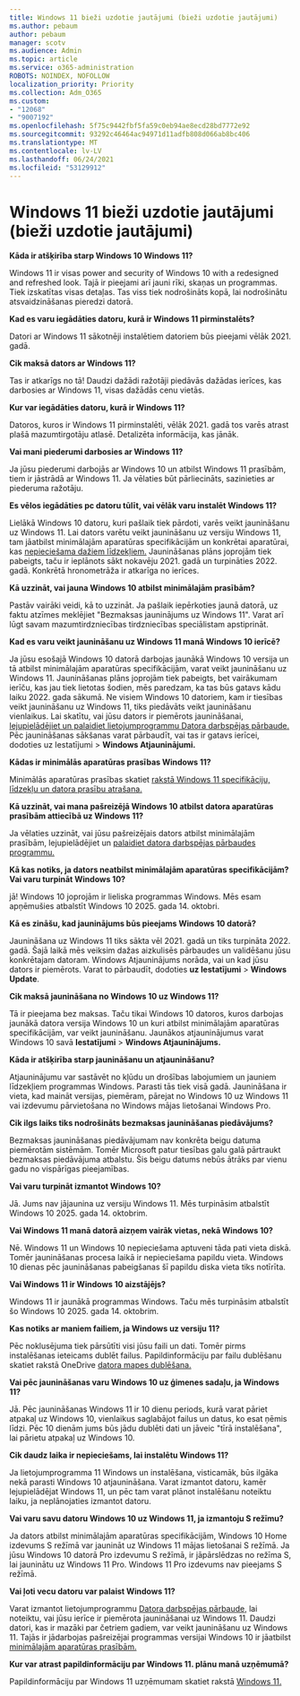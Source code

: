 ```yaml
---
title: Windows 11 bieži uzdotie jautājumi (bieži uzdotie jautājumi)
ms.author: pebaum
author: pebaum
manager: scotv
ms.audience: Admin
ms.topic: article
ms.service: o365-administration
ROBOTS: NOINDEX, NOFOLLOW
localization_priority: Priority
ms.collection: Adm_O365
ms.custom:
- "12068"
- "9007192"
ms.openlocfilehash: 5f75c9442fbf5fa59c0eb94ae8ecd28bd7772e92
ms.sourcegitcommit: 93292c46464ac94971d11adfb808d066ab8bc406
ms.translationtype: MT
ms.contentlocale: lv-LV
ms.lasthandoff: 06/24/2021
ms.locfileid: "53129912"
---
```

# <a name="windows-11-frequently-asked-questions-faq"></a>Windows 11 bieži uzdotie jautājumi (bieži uzdotie jautājumi)

**Kāda ir atšķirība starp Windows 10 Windows 11?**

Windows 11 ir visas power and security of Windows 10 with a redesigned and refreshed look. Tajā ir pieejami arī jauni rīki, skaņas un programmas. Tiek izskatītas visas detaļas. Tas viss tiek nodrošināts kopā, lai nodrošinātu atsvaidzināšanas pieredzi datorā.

**Kad es varu iegādāties datoru, kurā ir Windows 11 pirminstalēts?**

Datori ar Windows 11 sākotnēji instalētiem datoriem būs pieejami vēlāk 2021. gadā.


**Cik maksā dators ar Windows 11?**

Tas ir atkarīgs no tā! Daudzi dažādi ražotāji piedāvās dažādas ierīces, kas darbosies ar Windows 11, visas dažādās cenu vietās.


**Kur var iegādāties datoru, kurā ir Windows 11?**

Datoros, kuros ir Windows 11 pirminstalēti, vēlāk 2021. gadā tos varēs atrast plašā mazumtirgotāju atlasē. Detalizēta informācija, kas jānāk.


**Vai mani piederumi darbosies ar Windows 11?**

Ja jūsu piederumi darbojās ar Windows 10 un atbilst Windows 11 prasībām, tiem ir jāstrādā ar Windows 11. Ja vēlaties būt pārliecināts, sazinieties ar piederuma ražotāju.


**Es vēlos iegādāties pc datoru tūlīt, vai vēlāk varu instalēt Windows 11?**

Lielākā Windows 10 datoru, kuri pašlaik tiek pārdoti, varēs veikt jaunināšanu uz Windows 11. Lai dators varētu veikt jaunināšanu uz versiju Windows 11, tam jāatbilst minimālajām aparatūras specifikācijām un konkrētai aparatūrai, kas [nepieciešama dažiem līdzekļiem.](https://www.microsoft.com/windows/windows-11-specifications) Jaunināšanas plāns joprojām tiek pabeigts, taču ir ieplānots sākt nokavēju 2021. gadā un turpināties 2022. gadā. Konkrētā hronometrāža ir atkarīga no ierīces.


**Kā uzzināt, vai jauna Windows 10 atbilst minimālajām prasībām?**

Pastāv vairāki veidi, kā to uzzināt. Ja pašlaik iepērkoties jaunā datorā, uz faktu atzīmes meklējiet "Bezmaksas jauninājums uz Windows 11". Varat arī lūgt savam mazumtirdzniecības tirdzniecības speciālistam apstiprināt.


**Kad es varu veikt jaunināšanu uz Windows 11 manā Windows 10 ierīcē?**

Ja jūsu esošajā Windows 10 datorā darbojas jaunākā Windows 10 versija un tā [](https://www.microsoft.com/windows/windows-11-specifications)atbilst minimālajām aparatūras specifikācijām, varat veikt jaunināšanu uz Windows 11. Jaunināšanas plāns joprojām tiek pabeigts, bet vairākumam ierīču, kas jau tiek lietotas šodien, mēs paredzam, ka tas būs gatavs kādu laiku 2022. gada sākumā. Ne visiem Windows 10 datoriem, kam ir tiesības veikt jaunināšanu uz Windows 11, tiks piedāvāts veikt jaunināšanu vienlaikus. Lai skatītu, vai jūsu dators ir piemērots jaunināšanai, [lejupielādējiet un palaidiet lietojumprogrammu Datora darbspējas pārbaude.](https://aka.ms/GetPCHealthCheckApp) Pēc jaunināšanas sākšanas varat pārbaudīt, vai tas ir gatavs ierīcei, dodoties uz Iestatījumi   >  **Windows Atjauninājumi.**


**Kādas ir minimālās aparatūras prasības Windows 11?**

Minimālās aparatūras prasības skatiet [rakstā Windows 11 specifikāciju, līdzekļu un datora prasību atrašana.](https://www.microsoft.com/windows/windows-11-specifications)


**Kā uzzināt, vai mana pašreizējā Windows 10 atbilst datora aparatūras prasībām attiecībā uz Windows 11?**

Ja vēlaties uzzināt, vai jūsu pašreizējais dators atbilst minimālajām prasībām, lejupielādējiet un [palaidiet datora darbspējas pārbaudes programmu.](https://aka.ms/GetPCHealthCheckApp)


**Kā kas notiks, ja dators neatbilst minimālajām aparatūras specifikācijām? Vai varu turpināt Windows 10?**

jā! Windows 10 joprojām ir lieliska programmas Windows. Mēs esam apņēmušies atbalstīt Windows 10 2025. gada 14. oktobri.


**Kā es zināšu, kad jauninājums būs pieejams Windows 10 datorā?**

Jaunināšana uz Windows 11 tiks sākta vēl 2021. gadā un tiks turpināta 2022. gadā. Šajā laikā mēs veiksim dažas aizkulisēs pārbaudes un validēšanu jūsu konkrētajam datoram. Windows Atjauninājums norāda, vai un kad jūsu dators ir piemērots. Varat to pārbaudīt, dodoties **uz Iestatījumi**  >  **Windows Update**.


**Cik maksā jaunināšana no Windows 10 uz Windows 11?**

Tā ir pieejama bez maksas. Taču tikai Windows 10 datoros, kuros darbojas jaunākā datora versija Windows 10 un kuri atbilst minimālajām aparatūras specifikācijām, var veikt jaunināšanu. Jaunākos atjauninājumus varat Windows 10 savā **Iestatījumi**  >  **Windows Atjauninājums.**


**Kāda ir atšķirība starp jaunināšanu un atjaunināšanu?**

Atjauninājumu var sastāvēt no kļūdu un drošības labojumiem un jauniem līdzekļiem programmas Windows. Parasti tās tiek visā gadā. Jaunināšana ir vieta, kad maināt versijas, piemēram, pārejat no Windows 10 uz Windows 11 vai izdevumu pārvietošana no Windows mājas lietošanai Windows Pro.


**Cik ilgs laiks tiks nodrošināts bezmaksas jaunināšanas piedāvājums?**

Bezmaksas jaunināšanas piedāvājumam nav konkrēta beigu datuma piemērotām sistēmām. Tomēr Microsoft patur tiesības galu galā pārtraukt bezmaksas piedāvājuma atbalstu. Šis beigu datums nebūs ātrāks par vienu gadu no vispārīgas pieejamības.


**Vai varu turpināt izmantot Windows 10?**

Jā. Jums nav jājaunina uz versiju Windows 11. Mēs turpināsim atbalstīt Windows 10 2025. gada 14. oktobrim.

**Vai Windows 11 manā datorā aizņem vairāk vietas, nekā Windows 10?**

Nē. Windows 11 un Windows 10 nepieciešama aptuveni tāda pati vieta diskā. Tomēr jaunināšanas procesa laikā ir nepieciešama papildu vieta. Windows 10 dienas pēc jaunināšanas pabeigšanas šī papildu diska vieta tiks notīrīta.


**Vai Windows 11 ir Windows 10 aizstājējs?**

Windows 11 ir jaunākā programmas Windows. Taču mēs turpināsim atbalstīt šo Windows 10 2025. gada 14. oktobrim.


**Kas notiks ar maniem failiem, ja Windows uz versiju 11?**

Pēc noklusējuma tiek pārsūtīti visi jūsu faili un dati. Tomēr pirms instalēšanas ieteicams dublēt failus. Papildinformāciju par failu dublēšanu skatiet rakstā OneDrive [datora mapes dublēšana.](https://www.microsoft.com/microsoft-365/onedrive/pc-cloud-backup)


**Vai pēc jaunināšanas varu Windows 10 uz ģimenes sadaļu, ja Windows 11?**

Jā. Pēc jaunināšanas Windows 11 ir 10 dienu periods, kurā varat pāriet atpakaļ uz Windows 10, vienlaikus saglabājot failus un datus, ko esat ņēmis līdzi. Pēc 10 dienām jums būs jādu dublēti dati un jāveic "tīrā instalēšana", lai pārietu atpakaļ uz Windows 10.


**Cik daudz laika ir nepieciešams, lai instalētu Windows 11?**

Ja lietojumprogramma 11 Windows un instalēšana, visticamāk, būs ilgāka nekā parasti Windows 10 atjaunināšana. Varat izmantot datoru, kamēr lejupielādējat Windows 11, un pēc tam varat plānot instalēšanu noteiktu laiku, ja neplānojaties izmantot datoru.


**Vai varu savu datoru Windows 10 uz Windows 11, ja izmantoju S režīmu?**

Ja dators atbilst [](https://www.microsoft.com/windows/windows-11-specifications)minimālajām aparatūras specifikācijām, Windows 10 Home izdevums S režīmā var jaunināt uz Windows 11 mājas lietošanai S režīmā. Ja jūsu Windows 10 datorā Pro izdevumu S režīmā, ir jāpārslēdzas no režīma S, lai jauninātu uz Windows 11 Pro. Windows 11 Pro izdevums nav pieejams S režīmā.


**Vai ļoti vecu datoru var palaist Windows 11?**

Varat izmantot lietojumprogrammu [Datora darbspējas pārbaude,](https://aka.ms/GetPCHealthCheckApp) lai noteiktu, vai jūsu ierīce ir piemērota jaunināšanai uz Windows 11. Daudzi datori, kas ir mazāki par četriem gadiem, var veikt jaunināšanu uz Windows 11. Tajās ir jādarbojas pašreizējai programmas versijai Windows 10 ir jāatbilst [minimālajām aparatūras prasībām.](https://www.microsoft.com/windows/windows-11-specifications)


**Kur var atrast papildinformāciju par Windows 11. plānu manā uzņēmumā?**

Papildinformāciju par Windows 11 uzņēmumam skatiet rakstā [Windows 11.](https://www.microsoft.com/windowsforbusiness/windows-11)